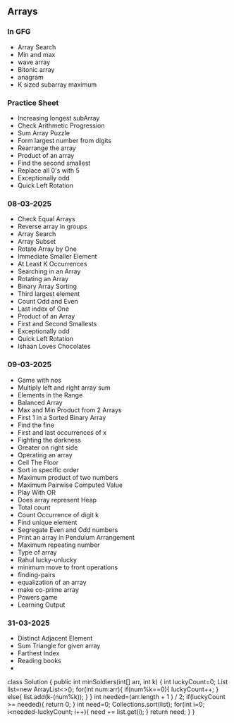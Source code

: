 ## Arrays

### In GFG
* Array Search
* Min and max
* wave array
* Bitonic array
* anagram
* K sized subarray maximum

### Practice Sheet
* Increasing longest subArray
* Check Arithmetic Progression
* Sum Array Puzzle
* Form largest number from digits
* Rearrange the array
* Product of an array
* Find the second smallest
* Replace all 0's with 5
* Exceptionally odd
* Quick Left Rotation

### 08-03-2025
* Check Equal Arrays
* Reverse array in groups
* Array Search
* Array Subset
* Rotate Array by One
* Immediate Smaller Element
* At Least K Occurrences
* Searching in an Array
* Rotating an Array
* Binary Array Sorting
* Third largest element
* Count Odd and Even
* Last index of One
* Product of an Array
* First and Second Smallests
* Exceptionally odd
* Quick Left Rotation
* Ishaan Loves Chocolates

### 09-03-2025
* Game with nos
* Multiply left and right array sum
* Elements in the Range
* Balanced Array
* Max and Min Product from 2 Arrays
* First 1 in a Sorted Binary Array
* Find the fine
* First and last occurrences of x
* Fighting the darkness
* Greater on right side
* Operating an array
* Ceil The Floor
* Sort in specific order
* Maximum product of two numbers
* Maximum Pairwise Computed Value
* Play With OR
* Does array represent Heap
* Total count
* Count Occurrence of digit k
* Find unique element
* Segregate Even and Odd numbers
* Print an array in Pendulum Arrangement
* Maximum repeating number
* Type of array
* Rahul lucky-unlucky
* minimum move to front operations
* finding-pairs
* equalization of an array
* make co-prime array
* Powers game
* Learning Output


### 31-03-2025
* Distinct Adjacent Element
* Sum Triangle for given array
* Farthest Index
* Reading books
* 
class Solution {
    public int minSoldiers(int[] arr, int k) {
        int luckyCount=0;
        List<Integer> list=new ArrayList<>();
        for(int num:arr){
            if(num%k==0){
                luckyCount++;
            }
            else{
                list.add(k-(num%k));
            }
        }
        int needed=(arr.length + 1 ) / 2;
        if(luckyCount >= needed){
            return 0;
        }
        int need=0;
        Collections.sort(list);
        for(int i=0; i<needed-luckyCount; i++){
            need += list.get(i);
        }
        return need;
    }
}













































